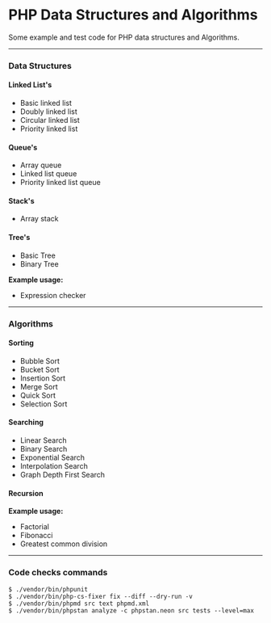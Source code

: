 # PHP Data Structures and Algorithms

Some example and test code for PHP data structures and Algorithms.

---

### Data Structures

#### Linked List's
- Basic linked list
- Doubly linked list
- Circular linked list
- Priority linked list

#### Queue's
- Array queue
- Linked list queue
- Priority linked list queue

#### Stack's
- Array stack

#### Tree's
- Basic Tree
- Binary Tree

**Example usage:**
- Expression checker

---

### Algorithms
#### Sorting
- Bubble Sort
- Bucket Sort
- Insertion Sort
- Merge Sort
- Quick Sort
- Selection Sort

#### Searching
- Linear Search
- Binary Search
- Exponential Search
- Interpolation Search
- Graph Depth First Search

#### Recursion
**Example usage:**
- Factorial
- Fibonacci
- Greatest common division

---
 

### Code checks commands
```
$ ./vendor/bin/phpunit
$ ./vendor/bin/php-cs-fixer fix --diff --dry-run -v
$ ./vendor/bin/phpmd src text phpmd.xml
$ ./vendor/bin/phpstan analyze -c phpstan.neon src tests --level=max 
```
